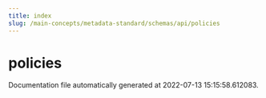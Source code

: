 ```yaml
---
title: index
slug: /main-concepts/metadata-standard/schemas/api/policies
---
```


# policies

Documentation file automatically generated at 2022-07-13 15:15:58.612083.
